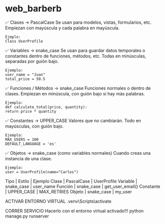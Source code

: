 # web_barberb

✅ Clases → PascalCase
    Se usan para modelos, vistas, formularios, etc.
    Empiezan con mayúscula y cada palabra en mayúscula.

    Ejmplo:
    Class UserProfile

✅ Variables → snake_case
    Se usan para guardar datos temporales o constantes dentro de funciones, métodos, etc.
    Todas en minúsculas, separadas por guión bajo.

    Ejemplo:
    user_name = "Juan"
    total_price = 50.5

✅ Funciones / Métodos → snake_case
    Funciones normales o dentro de clases.
    Empiezan en minúscula, con guión bajo si hay más palabras.
    
    Ejemplo:
    def calculate_total(price, quantity):
    return price * quantity

✅ Constantes → UPPER_CASE
    Valores que no cambiarán.
    Todo en mayúsculas, con guión bajo.
    
    Ejemplo:
    MAX_USERS = 100
    DEFAULT_LANGUAGE = 'es'

✅ Objetos → snake_case (como variables normales)
    Cuando creas una instancia de una clase.
    
    Ejemplo:
    user = UserProfile(name="Carlos")
    

Tipo | Estilo | Ejemplo
Clase | PascalCase | UserProfile
Variable | snake_case | user_name
Función | snake_case | get_user_email()
Constante | UPPER_CASE | MAX_RETRIES
Objeto | snake_case | my_user


ACTIVAR ENTORNO VIRTUAL
.venv\Scripts\activate

CORRER SERVICIO
Hacerlo con el entorno virtual activado!!!
python manage.py runserver